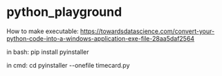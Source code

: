 # python_playground


How to make executable:
https://towardsdatascience.com/convert-your-python-code-into-a-windows-application-exe-file-28aa5daf2564

in bash:
pip install pyinstaller

in cmd:
cd <source directory>
pyinstaller --onefile timecard.py